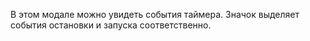 В этом модале можно увидеть события таймера. Значок выделяет события остановки и запуска соответственно.